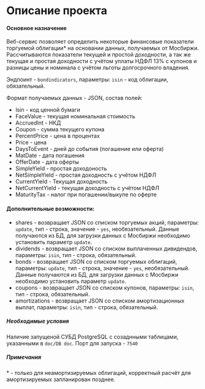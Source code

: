 # Описание проекта
#### Основное назначение
Веб-сервис позволяет определить некоторые финансовые показатели торгуемой облигации* на основании данных, получаемых от Мосбиржи. Рассчитываются показатели текущей и простой доходности, а так же текущая и простая доходности с учётом уплаты НДФЛ 13% с купонов и разницы цены и номинала с учётом льготы долгосрочного владения.

Эндпоинт - `bondindicators`, параметры: `isin` - код облигации, обязательный.

Формат получаемых данных - JSON, состав полей:
- Isin - код ценной бумаги
- FaceValue - текущая номинальная стоимость
- AccruedInt - НКД
- Coupon - сумма текущего купона
- PercentPrice - цена в процентах
- Price - цена
- DaysToEvent - дней до события (погашение или оферта)
- MatDate - дата погашения
- OfferDate - дата оферты
- SimpleYield - простая доходоность
- NetSimpleYield - простая доходность с учётом НДФЛ
- CurrentYield - Текущая доходность
- NetCurrentYield - текущая доходность с учётом НДФЛ
- MaturityTax - налог при погашении/выкупе по оферте

#### Дополнительные возможности:
- shares - возвращает JSON со списком торгуемых акций, параметры: `update`, тип - строка, значение - `yes`, необязательный. Данные получаются из БД, для загрузки данных с Мосбиржи необходимо установить параметр `update`.
- dividends - возвращает JSON со списком выплаченных дивидендов, параметры: `isin`, тип - строка, обязательный.
- bonds - возвращает JSON со списком торгуемых облигаций, параметры: `update`, тип - строка, значение - `yes`, необязательный. Данные получаются из БД, для загрузки данных с Мосбиржи необходимо установить параметр `update`.
- coupons - возвращает JSON со списком купонов, параметры: `isin`, тип - строка, обязательный.
- amortizations  - возвращает JSON со списком амортизационных выплат, параметры: `isin`, тип - строка, обязательный.

##### Необходимые условия
Наличие запущеной СУБД PostgreSQL с созаднными таблицами, указанными в `doc/DB doc`.
Порт для запуска - `7540`
##### Примечания
\* - только для неамортизируемых облигаций, корректный расчёт для амортизируемых запланирован позднее.
